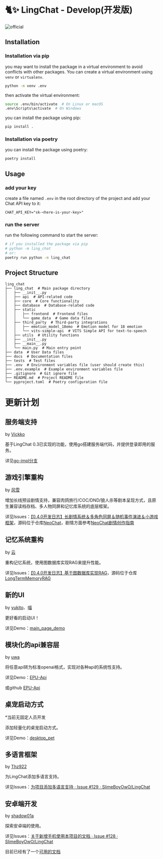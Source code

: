 # 🐈✨ LingChat - Develop(开发版)

![official](https://github.com/user-attachments/assets/ffccbe79-87ed-4dbc-8e60-f400efbbab26)

## Installation
### Installation via pip
you may want to install the package in a virtual environment to avoid conflicts with other packages. You can create a virtual environment using `venv` or `virtualenv`.
```bash
python -m venv .env
```
then activate the virtual environment:
```bash
source .env/bin/activate  # On Linux or macOS
.env\Scripts\activate  # On Windows
```
you can install the package using pip:
```bash
pip install .
```

### Installation via poetry
you can install the package using poetry:
```bash
poetry install
```

## Usage

### add your key
create a file named `.env` in the root directory of the project and add your Chat API key to it:
```text
CHAT_API_KEY="sk-<here-is-your-key>"
```

### run the server
run the following command to start the server:
```bash
# if you installed the package via pip
# python -m ling_chat
# or: 
poetry run python -m ling_chat
```

## Project Structure
```
ling_chat
├── ling_chat  # Main package directory
│   ├── __init__.py
│   ├── api  # API-related code
│   ├── core  # Core functionality
│   ├── database  # Database-related code
│   ├── static
│   │   ├── frontend  # Frontend files
│   │   └── game_data  # Game data files
│   ├── third_party  # Third-party integrations
│   │   ├── emotion_model_18emo  # Emotion model for 18 emotion
│   │   └── vits-simple-api  # VITS Simple API for text-to-speech
│   ├── utils  # Utility functions
│   ├── __init__.py
│   ├── __main__.py
│   └── main.py  # Main entry point
├── data  # User Data files
├── docs  # Documentation files
├── tests  # Test files
├── .env  # Environment variables file (user should create this)
├── .env.example  # Example environment variables file
├── .gitignore  # Git ignore file
├── README.md  # Project README file
└── pyproject.toml  # Poetry configuration file
```

# 更新计划

## 服务端支持

by [Vickko](https://github.com/Vickko)

基于LingChat 0.3已实现的功能，使用go搭建服务端代码，并提供登录即用的服务。

详见[go-impl分支](https://github.com/SlimeBoyOwO/LingChat/tree/feat/go-impl)

## 游戏引擎重构

by [风雪](https://github.com/T-Auto)

增加长线预设剧情支持，兼容肉鸽旅行/COC/DND/狼人杀等剧本呈现方式，且原生兼容读档存档、多人物同屏和记忆库系统的底层框架。

详见Issues：[【0.4.0开发日志】长剧情系统＆多角色同屏＆随机事件演进＆小游戏框架](https://github.com/SlimeBoyOwO/LingChat/issues/91)，源码位于仓库[NeoChat](https://github.com/T-Auto/NeoChat)，剧情方面参考[NeoChat剧情创作指南](https://github.com/T-Auto/NeoChat/blob/main/NeoChat%20%E5%89%A7%E6%83%85%E5%88%9B%E4%BD%9C%E6%8C%87%E5%8D%97.md)

## 记忆系统重构

by [云](https://github.com/LtePrince)

重构记忆系统，使用图数据库实现RAG来提升性能。

详见Issues：[【0.4.0开发日志】基于图数据库实现RAG](https://github.com/SlimeBoyOwO/LingChat/issues/82)，源码位于仓库[LongTermMemoryRAG](https://github.com/LtePrince/LongTermMemoryRAG)

## 新的UI

by [yukito](https://github.com/yukito0209)、[喵](https://github.com/a2942)

更好看的启动UI！

详见Demo：[main_page_demo](https://github.com/SlimeBoyOwO/LingChat/tree/develop/Demo/main_page_demo)

## 模块化的api兼容层

by [uwa](https://github.com/myh1011)

将任意api转为标准openai格式，实现对各种api的系统性支持。

详见Demo：[EPU-Api](https://github.com/SlimeBoyOwO/LingChat/tree/develop/Demo/epu-api)

或github [EPU-Api](https://github.com/myh1011/epu_api)

## 桌宠启动方式

*当前无固定人员开发

添加轻量化的桌宠启动方式。

详见Demo：[desktop_pet](https://github.com/SlimeBoyOwO/LingChat/tree/develop/Demo/desktop_pet)

## 多语言框架

by [Thz922](https://github.com/Thz922)

为LingChat添加多语言支持。

详见Issues：[为项目添加多语言支持 · Issue #129 · SlimeBoyOwO/LingChat](https://github.com/SlimeBoyOwO/LingChat/issues/129)



## 安卓端开发

by [shadow01a](https://github.com/shadow01a)

探索安卓端的使用。

详见Issues：[关于新增手机使用本项目的文档 · Issue #128 · SlimeBoyOwO/LingChat](https://github.com/SlimeBoyOwO/LingChat/issues/128)

目前已经有了一个[可用的文档](https://github.com/SlimeBoyOwO/LingChat/blob/develop/others/document/%E6%89%8B%E6%9C%BA%E4%BD%BF%E7%94%A8%E6%95%99%E7%A8%8B.md)
